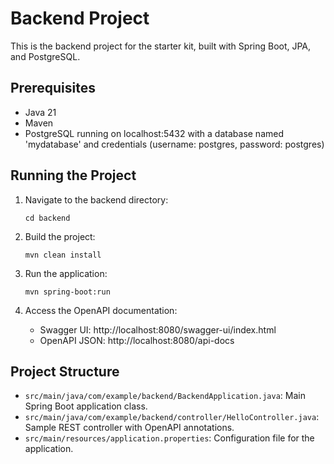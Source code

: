 # Backend Project

This is the backend project for the starter kit, built with Spring Boot, JPA, and PostgreSQL.

## Prerequisites

- Java 21
- Maven
- PostgreSQL running on localhost:5432 with a database named 'mydatabase' and credentials (username: postgres, password: postgres)

## Running the Project

1. Navigate to the backend directory:
   ```
   cd backend
   ```

2. Build the project:
   ```
   mvn clean install
   ```

3. Run the application:
   ```
   mvn spring-boot:run
   ```

4. Access the OpenAPI documentation:
   - Swagger UI: http://localhost:8080/swagger-ui/index.html
   - OpenAPI JSON: http://localhost:8080/api-docs

## Project Structure

- `src/main/java/com/example/backend/BackendApplication.java`: Main Spring Boot application class.
- `src/main/java/com/example/backend/controller/HelloController.java`: Sample REST controller with OpenAPI annotations.
- `src/main/resources/application.properties`: Configuration file for the application. 